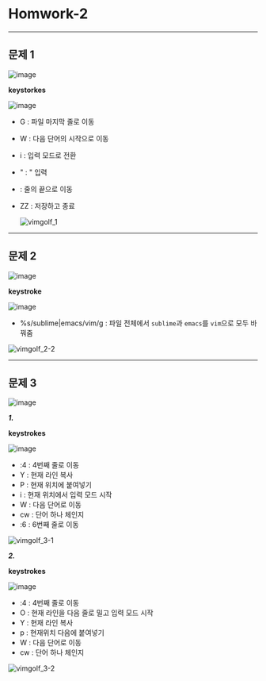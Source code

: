 # Homwork-2
---

## 문제 1

  ![image](https://user-images.githubusercontent.com/43903354/143822640-d831f685-0e3f-412a-9b10-0fd03e07c20c.png)

  **keystorkes**
  
  ![image](https://user-images.githubusercontent.com/43903354/143822952-3fd8939f-e917-4989-9176-85eaf9ee7741.png)

- G : 파일 마지막 줄로 이동
- W : 다음 단어의 시작으로 이동
- i : 입력 모드로 전환
- " : " 입력
- <End> : 줄의 끝으로 이동
- ZZ : 저장하고 종료

  ![vimgolf_1](https://user-images.githubusercontent.com/43903354/143840278-71b0e54c-956e-4c33-867d-b6e6e39001f3.gif)
  
---
  
## 문제 2
  
  ![image](https://user-images.githubusercontent.com/43903354/144019208-25cbaa67-e116-4788-a9f7-017bc816a6eb.png)

  **keystroke**
  
  ![image](https://user-images.githubusercontent.com/43903354/144019819-c7ae8065-b93b-4157-9636-e225d142367d.png)

  - %s/sublime\|emacs/vim/g : 파일 전체에서 `sublime`과 `emacs`를 `vim`으로 모두 바꿔줌
  
  ![vimgolf_2-2](https://user-images.githubusercontent.com/43903354/144020328-182295b7-c4a4-4643-adff-44d8c26d6102.gif)

---

## 문제 3
  
  ![image](https://user-images.githubusercontent.com/43903354/144020199-75246319-67ce-43e2-8f00-a639f2babb8b.png)


  ***1.***
  
  **keystrokes**
  
  ![image](https://user-images.githubusercontent.com/43903354/144022761-f4e405c9-69da-4911-b8b0-5c798d7e8786.png)
  
  - :4 : 4번째 줄로 이동
  - Y : 현재 라인 복사
  - P : 현재 위치에 붙여넣기
  - i : 현재 위치에서 입력 모드 시작
  - W : 다음 단어로 이동
  - cw : 단어 하나 체인지
  - :6 : 6번째 줄로 이동
  
  ![vimgolf_3-1](https://user-images.githubusercontent.com/43903354/144022786-5f502c44-4de4-45fd-9eb0-7f94488251a1.gif)

  ***2.***
  
  **keystrokes**
  
  ![image](https://user-images.githubusercontent.com/43903354/144022951-d1212489-b677-47ae-a55d-494d751609db.png)

  - :4 : 4번째 줄로 이동
  - O : 현재 라인을 다음 줄로 밀고 입력 모드 시작
  - Y : 현재 라인 복사
  - p : 현재위치 다음에 붙여넣기
  - W : 다음 단어로 이동
  - cw : 단어 하나 체인지
  
  ![vimgolf_3-2](https://user-images.githubusercontent.com/43903354/144023263-dbae70db-1a17-44ef-8108-e75c556d2ac7.gif)

  
